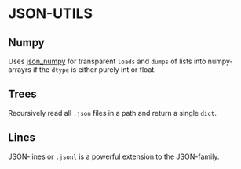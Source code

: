 JSON-UTILS
==========

Numpy
-----
Uses [json_numpy]() for transparent ```loads``` and ```dumps``` of lists into numpy-arrayrs if the ```dtype``` is either purely int or float.

Trees
-----
Recursively read all ```.json``` files in a path and return a single ```dict```.

Lines
-----
JSON-lines or ```.jsonl``` is a powerful extension to the JSON-family.
